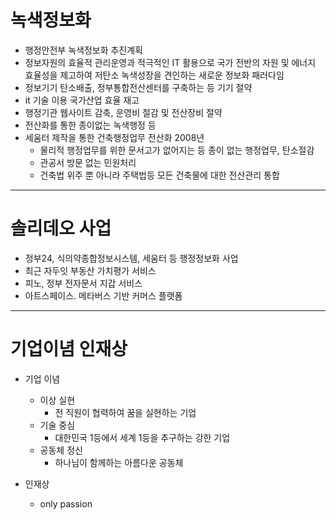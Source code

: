 # 녹색정보화
- 행정안전부 녹색정보화 추진계획
- 정보자원의 효율적 관리운영과  적극적인 IT 활용으로 국가 전반의 자원 및 에너지 효율성을 제고하여 저탄소 녹색성장을 견인하는 새로운 정보화 패러다임
- 정보기기 탄소배출, 정부통합전산센터를 구축하는 등 기기 절약
- it 기술 이용 국가산업 효율 재고
- 행정기관 웹사이트 감축, 운영비 절감 및 전산장비 절약
- 전산화를 통한 종이없는 녹색행정 등
- 세움터 제작을 통한 건축행정업무 전산화 2008년
  - 물리적 행정업무를 위한 문서고가 없어지는 등 종이 없는 행정업무, 탄소절감
  - 관공서 방문 없는 민원처리
  - 건축법 위주 뿐 아니라 주택법등 모든 건축물에 대한 전산관리 통합   

***

# 솔리데오 사업
- 정부24, 식의약종합정보시스템, 세움터 등 행정정보화 사업
- 최근 자두잇 부동산 가치평가 서비스
- 피노, 정부 전자문서 지갑 서비스
- 아트스페이스. 메타버스 기반 커머스 플랫폼

***

# 기업이념 인재상   

- 기업 이념
  - 이상 실현
    - 전 직원이 협력하여 꿈을 실현하는 기업
  - 기술 중심
    - 대한민국 1등에서 세계 1등을 추구하는 강한 기업
  - 공동체 정신
    - 하나님이 함께하는 아름다운 공동체  

- 인재상
  - only passion
